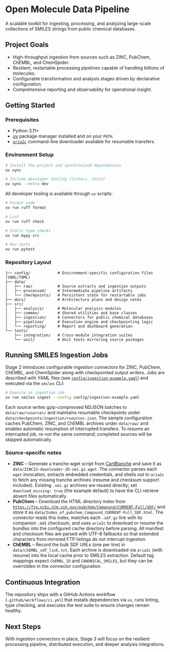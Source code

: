 # Open Molecule Data Pipeline

A scalable toolkit for ingesting, processing, and analyzing large-scale collections of SMILES strings from public chemical databases.

## Project Goals
- High-throughput ingestion from sources such as ZINC, PubChem, ChEMBL, and ChemSpider.
- Resilient, restartable processing pipelines capable of handling billions of molecules.
- Configurable transformation and analysis stages driven by declarative configuration.
- Comprehensive reporting and observability for operational insight.

## Getting Started

### Prerequisites
- Python 3.11+
- [uv](https://github.com/astral-sh/uv) package manager installed and on your `PATH`.
- [`aria2c`](https://aria2.github.io/) command-line downloader available for resumable transfers.

### Environment Setup
```bash
# Install the project and synchronized dependencies
uv sync

# Include developer tooling (linters, tests)
uv sync --extra dev
```

All developer tooling is available through `uv` scripts:

```bash
# Format code
uv run ruff format

# Lint
uv run ruff check

# Static type checks
uv run mypy src

# Run tests
uv run pytest
```

### Repository Layout
```
├── config/            # Environment-specific configuration files (YAML/TOML)
├── data/
│   ├── raw/           # Source extracts and ingestion outputs
│   ├── processed/     # Intermediate pipeline artifacts
│   └── checkpoints/   # Persistent state for restartable jobs
├── docs/              # Architecture plans and design notes
├── src/
│   ├── analysis/      # Molecular analysis modules
│   ├── common/        # Shared utilities and base classes
│   ├── ingestion/     # Connectors for public chemical databases
│   ├── pipeline/      # Execution engine and checkpointing logic
│   └── reporting/     # Report and dashboard generation
└── tests/
    ├── integration/   # Cross-module integration suites
    └── unit/          # Unit tests mirroring source packages
```

## Running SMILES Ingestion Jobs

Stage 2 introduces configurable ingestion connectors for ZINC, PubChem, ChEMBL, and ChemSpider along with checkpointed output writers. Jobs are described with YAML files (see [`config/ingestion-example.yaml`](config/ingestion-example.yaml)) and executed via the `smiles` CLI:

```bash
# Execute an ingestion job
uv run smiles ingest --config config/ingestion-example.yaml
```

Each source writes gzip-compressed NDJSON batches to `data/raw/<source>/` and maintains resumable checkpoints under `data/checkpoints/ingestion/<source>.json`. The sample configuration caches PubChem, ZINC, and ChEMBL archives under `data/raw/` and enables automatic resumption of interrupted transfers. To resume an interrupted job, re-run the same command; completed sources will be skipped automatically.

### Source-specific notes

- **ZINC** – Generate a tranche wget script from [CartBlanche](https://cartblanche.docking.org/tranches/2d) and save it as `data/ZINC22-downloader-2D-smi.gz.wget`. The connector parses each `wget` invocation, extracts embedded credentials, and shells out to `aria2c` to fetch any missing tranche archives (resume and checksum support included). Existing `.smi.gz` archives are reused directly; set `download_missing: true` (the example default) to have the CLI retrieve absent files automatically.
- **PubChem** – Download the HTML directory index from [`https://ftp.ncbi.nlm.nih.gov/pubchem/Compound/CURRENT-Full/SDF/`](https://ftp.ncbi.nlm.nih.gov/pubchem/Compound/CURRENT-Full/SDF/) and store it as `data/Index_of_pubchem_Compound_CURRENT-Full_SDF.html`. The connector reads this index, matches each `.sdf.gz` link with its companion `.md5` checksum, and uses `aria2c` to download or resume the bundles into the configured cache directory before parsing. All manifest and checksum files are parsed with UTF-8 fallbacks so that extended characters from mirrored FTP listings do not interrupt ingestion.
- **ChEMBL** – Record the bulk SDF URLs (one per line) in `data/chEMBL_sdf_link.txt`. Each archive is downloaded via `aria2c` (with resume) into the local cache prior to SMILES extraction. Default tag mappings expect `ChEMBL_ID` and `CANONICAL_SMILES`, but they can be overridden in the connector configuration.

## Continuous Integration
The repository ships with a GitHub Actions workflow (`.github/workflows/ci.yml`) that installs dependencies via `uv`, runs linting, type checking, and executes the test suite to ensure changes remain healthy.

## Next Steps
With ingestion connectors in place, Stage 3 will focus on the resilient processing pipeline, distributed execution, and deeper analysis integrations.
